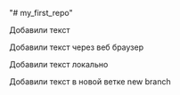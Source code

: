 "# my_first_repo"  

Добавили текст

Добавили текст через веб браузер

Добавили текст локально

Добавили текст в новой ветке new branch

